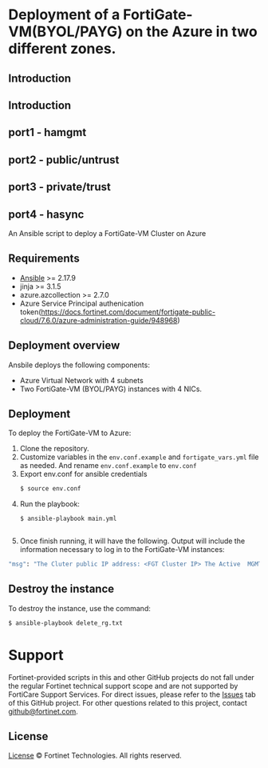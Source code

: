 # Deployment of a FortiGate-VM(BYOL/PAYG)  on the Azure in two different zones.
## Introduction
## Introduction
## port1 - hamgmt
## port2 - public/untrust
## port3 - private/trust
## port4 - hasync
An Ansible script to deploy a FortiGate-VM Cluster on Azure

## Requirements
* [Ansible](https://docs.ansible.com/ansible/latest/getting_started/index.html) >= 2.17.9
* jinja >= 3.1.5
* azure.azcollection >= 2.7.0
* Azure Service Principal authenication token(https://docs.fortinet.com/document/fortigate-public-cloud/7.6.0/azure-administration-guide/948968)

## Deployment overview
Ansbile deploys the following components:
   - Azure Virtual Network with 4 subnets
   - Two FortiGate-VM (BYOL/PAYG) instances with 4 NICs.

## Deployment
To deploy the FortiGate-VM to Azure:
1. Clone the repository.
2. Customize variables in the `env.conf.example` and `fortigate_vars.yml` file as needed. And rename `env.conf.example` to `env.conf`
3. Export env.conf for ansible credentials
   ```sh
   $ source env.conf
    ```
4. Run the playbook:
   ```sh
   $ ansible-playbook main.yml
    ```
   ```
5. Once finish running, it will have the following.
Output will include the information necessary to log in to the FortiGate-VM instances:
```sh
"msg": "The Cluter public IP address: <FGT Cluster IP> The Active  MGMT public IP address: <Active FGT MGMT Public IP>  The Passive  MGMT public IP address: <Passive FGT MGMT Public IP> Resource group : <Resource Group name> Username: <FGT Username> Password: <FGT Password "
```

## Destroy the instance
To destroy the instance, use the command:
```sh
$ ansible-playbook delete_rg.txt 
```

# Support
Fortinet-provided scripts in this and other GitHub projects do not fall under the regular Fortinet technical support scope and are not supported by FortiCare Support Services.
For direct issues, please refer to the [Issues](https://github.com/fortinet/fortigate-ansible-deploy/issues) tab of this GitHub project.
For other questions related to this project, contact [github@fortinet.com](mailto:github@fortinet.com).

## License
[License](https://github.com/fortinet/fortigate-ansible-deploy/blob/master/LICENSE) © Fortinet Technologies. All rights reserved.

